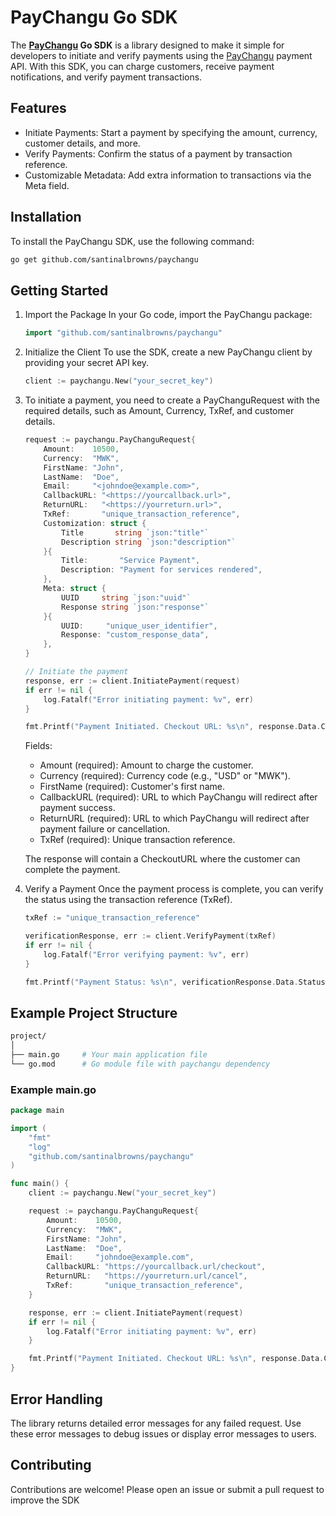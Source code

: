 # PayChangu Go SDK

The **[PayChangu](https://paychangu.readme.io/reference/welcome) Go SDK** is a library designed to make it simple for developers to initiate and verify payments using the [PayChangu](https://paychangu.readme.io/reference/welcome) payment API. With this SDK, you can charge customers, receive payment notifications, and verify payment transactions.

## Features

- Initiate Payments: Start a payment by specifying the amount, currency, customer details, and more.
- Verify Payments: Confirm the status of a payment by transaction reference.
- Customizable Metadata: Add extra information to transactions via the Meta field.

## Installation

To install the PayChangu SDK, use the following command:

```bash
go get github.com/santinalbrowns/paychangu
```

## Getting Started

1. Import the Package
In your Go code, import the PayChangu package:

    ```go
    import "github.com/santinalbrowns/paychangu"
    ```

2. Initialize the Client
To use the SDK, create a new PayChangu client by providing your secret API key.

    ```go
    client := paychangu.New("your_secret_key")
    ```

3. To initiate a payment, you need to create a PayChanguRequest with the required details, such as Amount, Currency, TxRef, and customer details.

    ```go
    request := paychangu.PayChanguRequest{
        Amount:    10500,
        Currency:  "MWK",
        FirstName: "John",
        LastName:  "Doe",
        Email:     "<johndoe@example.com>",
        CallbackURL: "<https://yourcallback.url>",
        ReturnURL:   "<https://yourreturn.url>",
        TxRef:       "unique_transaction_reference",
        Customization: struct {
            Title       string `json:"title"`
            Description string `json:"description"`
        }{
            Title:       "Service Payment",
            Description: "Payment for services rendered",
        },
        Meta: struct {
            UUID     string `json:"uuid"`
            Response string `json:"response"`
        }{
            UUID:     "unique_user_identifier",
            Response: "custom_response_data",
        },
    }

    // Initiate the payment
    response, err := client.InitiatePayment(request)
    if err != nil {
        log.Fatalf("Error initiating payment: %v", err)
    }

    fmt.Printf("Payment Initiated. Checkout URL: %s\n", response.Data.CheckoutURL)
    ```

    Fields:

    - Amount (required): Amount to charge the customer.
    - Currency (required): Currency code (e.g., "USD" or "MWK").
    - FirstName (required): Customer's first name.
    - CallbackURL (required): URL to which PayChangu will redirect after payment success.
    - ReturnURL (required): URL to which PayChangu will redirect after payment failure or cancellation.
    - TxRef (required): Unique transaction reference.

    The response will contain a CheckoutURL where the customer can complete the payment.

4. Verify a Payment
Once the payment process is complete, you can verify the status using the transaction reference (TxRef).

    ```go
    txRef := "unique_transaction_reference"

    verificationResponse, err := client.VerifyPayment(txRef)
    if err != nil {
        log.Fatalf("Error verifying payment: %v", err)
    }

    fmt.Printf("Payment Status: %s\n", verificationResponse.Data.Status)
    ````

## Example Project Structure

```bash
project/
│
├── main.go     # Your main application file
└── go.mod      # Go module file with paychangu dependency
```

### Example main.go

```go
package main

import (
    "fmt"
    "log"
    "github.com/santinalbrowns/paychangu"
)

func main() {
    client := paychangu.New("your_secret_key")

    request := paychangu.PayChanguRequest{
        Amount:    10500,
        Currency:  "MWK",
        FirstName: "John",
        LastName:  "Doe",
        Email:     "johndoe@example.com",
        CallbackURL: "https://yourcallback.url/checkout",
        ReturnURL:   "https://yourreturn.url/cancel",
        TxRef:       "unique_transaction_reference",
    }

    response, err := client.InitiatePayment(request)
    if err != nil {
        log.Fatalf("Error initiating payment: %v", err)
    }

    fmt.Printf("Payment Initiated. Checkout URL: %s\n", response.Data.CheckoutURL)
}
```

## Error Handling

The library returns detailed error messages for any failed request. Use these error messages to debug issues or display error messages to users.

## Contributing

Contributions are welcome! Please open an issue or submit a pull request to improve the SDK
